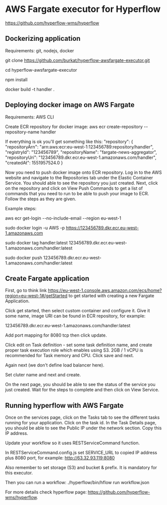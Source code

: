 # AWS Fargate executor for Hyperflow

https://github.com/hyperflow-wms/hyperflow

## Dockerizing application
Requirements: git, nodejs, docker

git clone https://github.com/burkat/hyperflow-awsfargate-executor.git

cd hyperflow-awsfargate-executor

npm install

docker build -t handler .

## Deploying docker image on AWS Fargate
Requirements: AWS CLI

Create ECR repository for docker image:
aws ecr create-repository --repository-name handler

If everything is ok you'll get something like this:
 "repository": {
        "repositoryArn": "arn:aws:ecr:eu-west-1:123456789:repository/handler",
        "registryId": "123456789",
        "repositoryName": "fargate-news-aggregator",
        "repositoryUri": "123456789.dkr.ecr.eu-west-1.amazonaws.com/handler",
        "createdAt": 1551957524.0
}

Now you need to push docker image onto ECR repository. Log in to the AWS website and navigate to the Repositories tab under the Elastic Container Service. You should able to see the repository you just created. Next, click on the repository and click on View Push Commands to get a list of commands that you need to run to be able to push your image to ECR. Follow the steps as they are given.

Example steps:

aws ecr get-login --no-include-email --region eu-west-1

sudo docker login -u AWS -p <long string from command above> https://123456789.dkr.ecr.eu-west-1.amazonaws.com
  
sudo docker tag handler:latest 123456789.dkr.ecr.eu-west-1.amazonaws.com/handler:latest

sudo docker push 123456789.dkr.ecr.eu-west-1.amazonaws.com/handler:latest

## Create Fargate application
First, go to think link https://eu-west-1.console.aws.amazon.com/ecs/home?region=eu-west-1#/getStarted to get started with creating a new Fargate Application.

Click get started, then select custom container and configure it. Give it some name, image URI can be found in ECR repository, for example:

123456789.dkr.ecr.eu-west-1.amazonaws.com/handler:latest

Add port mapping for 8080 tcp then click update.

Click edit on Task definition - set some task definition name, and create proper task execution role which enables using S3. 2GB / 1 vCPU is recommended for Task memory and CPU. Click save and next.

Again next (we don't define load balancer here).

Set cluter name and next and create. 

On the next page, you should be able to see the status of the service you just created. Wait for the steps to complete and then click on View Service. 

## Running hyperflow with AWS Fargate
Once on the services page, click on the Tasks tab to see the different tasks running for your application. Click on the task id. In the Task Details page, you should be able to see the Public IP under the network section. Copy this IP address.

Update your workflow so it uses RESTServiceCommand function. 

In RESTServiceCommand.config.js set SERVICE_URL to copied IP address plus 8080 port, for example:
http://63.32.93.119:8080

Also remember to set storage (S3) and bucket & prefix. It is mandatory for this executor.

Then you can run a workflow:
./hyperflow/bin/hflow run workflow.json

For more details check hyperflow page: https://github.com/hyperflow-wms/hyperflow. 
